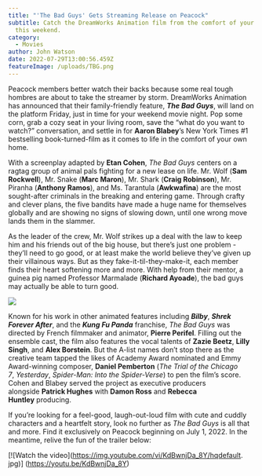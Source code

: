 ```yaml
---
title: "'The Bad Guys' Gets Streaming Release on Peacock"
subtitle: Catch the DreamWorks Animation film from the comfort of your couch
  this weekend.
category:
  - Movies
author: John Watson
date: 2022-07-29T13:00:56.459Z
featureImage: /uploads/TBG.png
---
```

Peacock members better watch their backs because some real tough hombres are about to take the streamer by storm. DreamWorks Animation has announced that their family-friendly feature, ***The Bad Guys***, will land on the platform Friday, just in time for your weekend movie night. Pop some corn, grab a cozy seat in your living room, save the “what do you want to watch?” conversation, and settle in for **Aaron Blabey**’s New York Times #1 bestselling book-turned-film as it comes to life in the comfort of your own home.

With a screenplay adapted by **Etan Cohen**, *The Bad Guys* centers on a ragtag group of animal pals fighting for a new lease on life. Mr. Wolf (**Sam Rockwell**), Mr. Snake (**Marc Maron**), Mr. Shark (**Craig Robinson**), Mr. Piranha (**Anthony Ramos**), and Ms. Tarantula (**Awkwafina**) are the most sought-after criminals in the breaking and entering game. Through crafty and clever plans, the five bandits have made a huge name for themselves globally and are showing no signs of slowing down, until one wrong move lands them in the slammer.

As the leader of the crew, Mr. Wolf strikes up a deal with the law to keep him and his friends out of the big house, but there’s just one problem - they’ll need to go good, or at least make the world believe they’ve given up their villainous ways. But as they fake-it-til-they-make-it, each member finds their heart softening more and more. With help from their mentor, a guinea pig named Professor Marmalade (**Richard Ayoade**), the bad guys may actually be able to turn good.

![](/uploads/tbg2.jpg)

Known for his work in other animated features including ***Bilby***, ***Shrek Forever After***, and the ***Kung Fu Panda*** franchise, *The Bad Guys* was directed by French filmmaker and animator, **Pierre Perifel**. Filling out the ensemble cast, the film also features the vocal talents of **Zazie Beetz**, **Lilly Singh**, and **Alex Borstein**. But the A-list names don’t stop there as the creative team tapped the likes of Academy Award nominated and Emmy Award-winning composer, **Daniel Pemberton** (*The Trial of the Chicago 7*, *Yesterday*, *Spider-Man: Into the Spider-Verse*) to pen the film’s score. Cohen and Blabey served the project as executive producers alongside **Patrick Hughes** with **Damon Ross** and **Rebecca Huntley** producing.

If you’re looking for a feel-good, laugh-out-loud film with cute and cuddly characters and a heartfelt story, look no further as *The Bad Guys* is all that and more. Find it exclusively on Peacock beginning on July 1, 2022. In the meantime, relive the fun of the trailer below:

[![Watch the video](https://img.youtube.com/vi/KdBwnjDa_8Y/hqdefault.
jpg)]
(https://youtu.be/KdBwnjDa_8Y)  